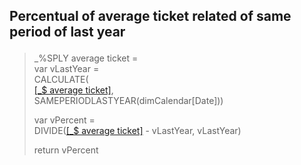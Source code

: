 <h2><p>Percentual of average ticket related of same period of last year</p></h2>

>_%SPLY average ticket =  <br>
>var vLastYear = <br>
>CALCULATE(<br>
>    [[_$ average ticket]](/Measures/Overall/_$%20average%20ticket.md),<br>
>    SAMEPERIODLASTYEAR(dimCalendar[Date]))<br>
>
>var vPercent = <br>
>DIVIDE([[_$ average ticket]](/Measures/Overall/_$%20average%20ticket.md) - vLastYear, vLastYear)<br>
>
>return vPercent

